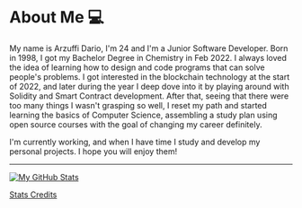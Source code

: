 # About Me 💻

My name is Arzuffi Dario, I'm 24 and I'm a Junior Software Developer. Born in 1998, I got my Bachelor Degree in Chemistry in Feb 2022.
I always loved the idea of learning how to design and code programs that can solve people's problems. I got interested in the blockchain technology at the start of 2022, and later during the year I deep dove into it by playing around with Solidity and Smart Contract development. After that, seeing that there were too many things I wasn't grasping so well, I reset my path and started learning the basics of Computer Science, assembling a study plan using open source courses with the goal of changing my career definitely.

I'm currently working, and when I have time I study and develop my personal projects. I hope you will enjoy them!

---

[![My GitHub Stats](https://github-readme-stats.vercel.app/api?username=Fendross&show_icons=true&theme=transparent&title_color=bfee90&text_color=90ee90&icon_color=90eebf)](https://github.com/anuraghazra/github-readme-stats)

[Stats Credits](https://github.com/anuraghazra/github-readme-stats)


